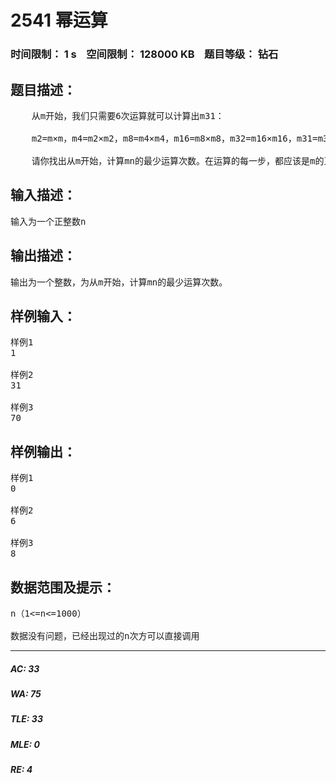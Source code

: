 # 2541 幂运算   
### 时间限制： 1 s&nbsp;&nbsp;&nbsp;&nbsp;空间限制： 128000 KB&nbsp;&nbsp;&nbsp;&nbsp;题目等级： 钻石  
## 题目描述：  

<pre>
    从m开始，我们只需要6次运算就可以计算出m31：
 
    m2=m×m，m4=m2×m2，m8=m4×m4，m16=m8×m8，m32=m16×m16，m31=m32÷m。
 
    请你找出从m开始，计算mn的最少运算次数。在运算的每一步，都应该是m的正整数次方，换句话说，类似m-3是不允许出现的。
</pre>
  
  
## 输入描述：  

<pre>
输入为一个正整数n
</pre>
  
  
## 输出描述：  

<pre>
输出为一个整数，为从m开始，计算mn的最少运算次数。
</pre>
  
  
## 样例输入：  

<pre>
样例1  
1  
  
样例2  
31  
  
样例3  
70
</pre>
  
  
## 样例输出：  

<pre>
样例1  
0  
  
样例2  
6  
  
样例3  
8
</pre>
  
  
## 数据范围及提示：  

<pre>
n（1<=n<=1000）
 
数据没有问题，已经出现过的n次方可以直接调用
</pre>
  
  
***  

##### AC: 33  
##### WA: 75  
##### TLE: 33  
##### MLE: 0  
##### RE: 4  
